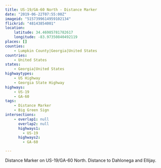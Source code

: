 ```yaml
---
title: US-19/GA-60 North - Distance Marker
date: "2019-06-22T07:55:00Z"
imageid: "5157399614959102134"
flickrid: "48143854001"
location:
    latitude: 34.46985781782617
    longitude: -83.97350840492119
places: []
counties:
    - Lumpkin County|Georgia|United States
countries:
    - United States
states:
    - Georgia|United States
highwaytypes:
    - US Highway
    - Georgia State Highway
highways:
    - US-19
    - GA-60
tags:
    - Distance Marker
    - Big Green Sign
intersections:
    - overlap1: null
      overlap2: null
      highways1:
        - US-19
      highways2:
        - GA-60

---
```

Distance Marker on US-19/GA-60 North.  Distance to Dahlonega and Ellijay.